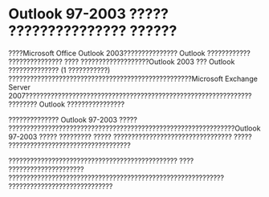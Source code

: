 
# Outlook 97-2003 ????? ??????????????? ??????

????Microsoft Office Outlook 2003??????????????? Outlook ???????????? ??????????????? ???? ???????????????????Outlook 2003 ??? Outlook ?????????????? (1 ???????????) ???????????????????????????????????????????????????Microsoft Exchange Server 2007??????????????????????????????????????????????????????????????? ???????? Outlook ????????????????

?????????????? Outlook 97-2003 ????? ???????????????????????????????????????????????????????????????Outlook 97-2003 ????? ????????? ????? ????????????????????????????????? ????? ??????????????????????????????????

??????????????????????????????????????????????? ???? ????????????????????? ???????????????????????????????????????????????????????????? ?????????????????????????????

